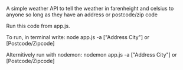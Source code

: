 A simple weather API to tell the weather in farenheight and celsius to anyone so long as they have an address or postcode/zip code

Run this code from app.js.

To run, in terminal write:
node app.js -a ["Address City"] or [Postcode/Zipcode]

Alternitively run with nodemon:
nodemon app.js -a ["Address City"] or [Postcode/Zipcode]
